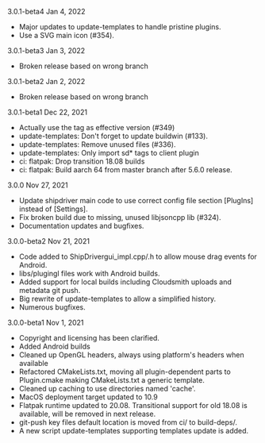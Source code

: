 
3.0.1-beta4  Jan 4, 2022
* Major updates to update-templates to handle pristine plugins.
* Use a SVG main icon (#354).

3.0.1-beta3  Jan 3, 2022
* Broken release based on wrong branch

3.0.1-beta2  Jan 2, 2022
* Broken release based on wrong branch

3.0.1-beta1 Dec 22, 2021
* Actually use the tag as effective version (#349)
* update-templates: Don't forget to update buildwin (#133).
* update-templates: Remove unused files (#336).
* update-templates: Only import sd\* tags to client plugin
* ci: flatpak: Drop transition 18.08 builds
* ci: flatpak: Build aarch 64 from master branch after 5.6.0 release.

3.0.0 Nov 27, 2021

* Update shipdriver main code to use correct config file section
  [PlugIns] instead of [Settings].
* Fix broken build due to missing, unused libjsoncpp lib (#324).
* Documentation updates and bugfixes.

3.0.0-beta2   Nov 21, 2021

* Code added to ShipDrivergui_impl.cpp/.h to allow mouse drag
  events for Android.
* libs/plugingl files work with Android builds.
* Added support for local builds including Cloudsmith uploads and
  metadata git push.
* Big rewrite of update-templates to allow a simplified history.
* Numerous bugfixes.

3.0.0-beta1   Nov 1, 2021

* Copyright and licensing has been clarified.
* Added Android builds
* Cleaned up OpenGL headers, always using platform's headers when
  available
* Refactored CMakeLists.txt, moving all plugin-dependent parts to
  Plugin.cmake making CMakeLists.txt a generic template.
* Cleaned up caching to use directories named 'cache'.
* MacOS deployment target updated to 10.9
* Flatpak runtime updated to 20.08. Transitional support for old
  18.08 is available, will be removed in next release.
* git-push key files default location is moved from ci/ to build-deps/.
* A new script update-templates supporting templates update is added.
